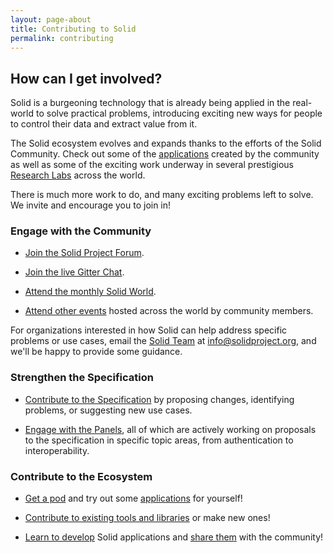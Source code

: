 ```yaml
---
layout: page-about
title: Contributing to Solid
permalink: contributing
---
```


## How can I get involved?

Solid is a burgeoning technology that is already being applied in the
real-world to solve practical problems, introducing exciting 
new ways for people to control their data and extract value from it.

The Solid ecosystem evolves and expands thanks to the efforts of the
Solid Community. Check out some of the [applications](/apps) created by
the community as well as some of the exciting work underway in several
prestigious [Research Labs](/labs) across the world.

There is much more work to do, and many exciting problems left to
solve. We invite and encourage you to join in!

### Engage with the Community

- [Join the Solid Project Forum](https://forum.solidproject.org).

- [Join the live Gitter Chat](https://gitter.im/solid/chat). 

- [Attend the monthly Solid World](/events).

- [Attend other events](/events) hosted across the world by community
  members.

For organizations interested in how Solid can help address specific
problems or use cases, email the [Solid Team](/team) at
[info@solidproject.org](mailto:info@solidproject.org), and we'll be happy
to provide some guidance.

### Strengthen the Specification

- [Contribute to the Specification](/specification) by proposing
  changes, identifying problems, or suggesting new use cases.

- [Engage with the Panels](/specification), all of which are actively
  working on proposals to the specification in specific topic areas,
  from authentication to interoperability.

### Contribute to the Ecosystem

- [Get a pod](/users/get-a-pod) and try out some [applications](/apps)
  for yourself!

- [Contribute to existing tools and libraries](/developers/tools) or
  make new ones!

- [Learn to develop](/developers) Solid applications and [share
  them](/apps) with the community!
